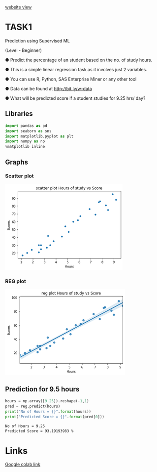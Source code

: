 [website view]()


# TASK1
Prediction using Supervised ML

(Level - Beginner)

● Predict the percentage of an student based on the no. of study hours.

● This is a simple linear regression task as it involves just 2 variables.

● You can use R, Python, SAS Enterprise Miner or any other tool

● Data can be found at http://bit.ly/w-data

● What will be predicted score if a student studies for 9.25 hrs/ day?

## Libraries
```python
import pandas as pd 
import seaborn as sns
import matplotlib.pyplot as plt
import numpy as np 
%matplotlib inline 
```

## Graphs
### Scatter plot
![](./images/graph2.png)

### REG plot 
![](./images/graph1.png)

## Prediction for 9.5 hours

```python
hours = np.array([9.25]).reshape(-1,1)
pred = reg.predict(hours)
print("No of Hours = {}".format(hours))
print("Predicted Score = {}".format(pred[0]))
```
```output
No of Hours = 9.25
Predicted Score = 93.19193983 %
```
# Links
[Google colab link]()